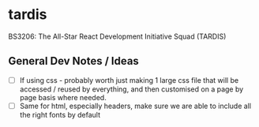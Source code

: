 # tardis
BS3206: The All-Star React Development Initiative Squad (TARDIS)

General Dev Notes / Ideas
---
- [ ] If using css - probably worth just making 1 large css file that will be accessed / reused by everything, and then customised on a page by page basis where needed.
- [ ] Same for html, especially headers, make sure we are able to include all the right fonts by default
